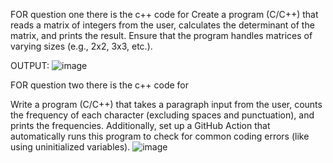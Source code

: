 FOR question one there is the c++ code for 
Create a program (C/C++) that reads a matrix of integers from the user, calculates the
determinant of the matrix, and prints the result. Ensure that the program handles matrices of varying sizes
(e.g., 2x2, 3x3, etc.).

OUTPUT:
![image](https://github.com/user-attachments/assets/7500c56a-5fc3-4d4d-bdb4-ec75bf9b49bb)


FOR question two there is the c++ code for

Write a program (C/C++) that takes a paragraph input from the user, counts the frequency of
each character (excluding spaces and punctuation), and prints the frequencies. Additionally, set up a
GitHub Action that automatically runs this program to check for common coding errors (like using
uninitialized variables).
![image](https://github.com/user-attachments/assets/04c6bfc3-a204-4934-a0cb-edd4307b41d8)

